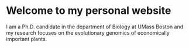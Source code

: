 # Welcome to my personal website

I am a Ph.D. candidate in the department of Biology at UMass Boston and my research focuses on the evolutionary genomics of economically important plants. 
